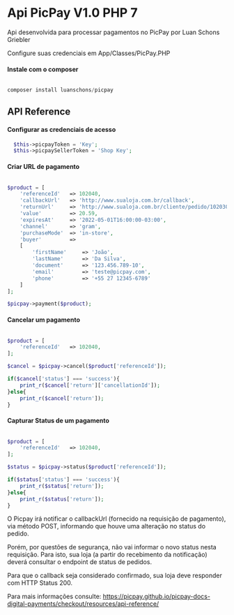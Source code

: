 
# Api PicPay V1.0 PHP 7

Api desenvolvida para processar pagamentos no PicPay por Luan Schons Griebler

Configure suas credenciais em App/Classes/PicPay.PHP



#### Instale com o composer

```php

composer install luanschons/picpay

```

## API Reference

#### Configurar as credenciais de acesso

```php
  $this->picpayToken = 'Key';
  $this->picpaySellerToken = 'Shop Key'; 
```

#### Criar URL de pagamento

```php

$product = [
	'referenceId' 	=> 102040,
	'callbackUrl'  	=> 'http://www.sualoja.com.br/callback',
	'returnUrl'     => 'http://www.sualoja.com.br/cliente/pedido/102030',
	'value' 		=> 20.59,
	'expiresAt' 	=> '2022-05-01T16:00:00-03:00',
	'channel' 		=> 'gram',
	'purchaseMode' 	=> 'in-store',
	'buyer' 		=>
	[
		'firstName' 	=> 'João',
		'lastName' 		=> 'Da Silva',
		'document' 		=> '123.456.789-10',
		'email' 		=> 'teste@picpay.com',
		'phone' 		=> '+55 27 12345-6789'
	]
];

$picpay->payment($product);
```

#### Cancelar um pagamento

```php

$product = [
	'referenceId' 	=> 102040,
];

$cancel = $picpay->cancel($product['referenceId']);

if($cancel['status'] === 'success'){
	print_r($cancel['return']['cancellationId']);
}else{
	print_r($cancel['return']);
}

```

#### Capturar Status de um pagamento

```php

$product = [
	'referenceId' 	=> 102040,
];

$status = $picpay->status($product['referenceId']);

if($status['status'] === 'success'){
	print_r($status['return']);
}else{
	print_r($status['return']);
}

```





O Picpay irá notificar o callbackUrl (fornecido na requisição de pagamento), via método POST, informando que houve uma alteração no status do pedido.

Porém, por questões de segurança, não vai informar o novo status nesta requisição. Para isto, sua loja (a partir do recebimento da notificação) deverá consultar o endpoint de status de pedidos.

Para que o callback seja considerado confirmado, sua loja deve responder com HTTP Status 200.

Para mais informações consulte: https://picpay.github.io/picpay-docs-digital-payments/checkout/resources/api-reference/
